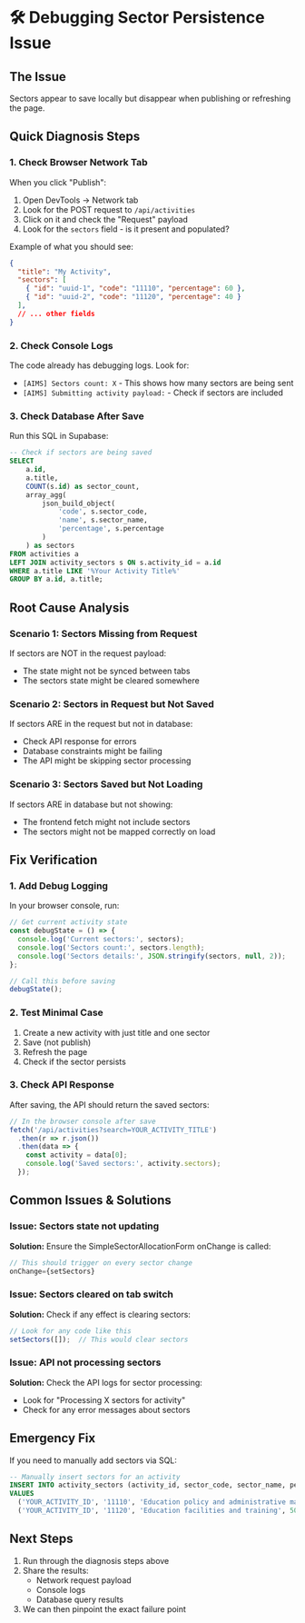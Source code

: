 # 🛠️ Debugging Sector Persistence Issue

## The Issue
Sectors appear to save locally but disappear when publishing or refreshing the page.

## Quick Diagnosis Steps

### 1. Check Browser Network Tab
When you click "Publish":
1. Open DevTools → Network tab
2. Look for the POST request to `/api/activities`
3. Click on it and check the "Request" payload
4. Look for the `sectors` field - is it present and populated?

Example of what you should see:
```json
{
  "title": "My Activity",
  "sectors": [
    { "id": "uuid-1", "code": "11110", "percentage": 60 },
    { "id": "uuid-2", "code": "11120", "percentage": 40 }
  ],
  // ... other fields
}
```

### 2. Check Console Logs
The code already has debugging logs. Look for:
- `[AIMS] Sectors count: X` - This shows how many sectors are being sent
- `[AIMS] Submitting activity payload:` - Check if sectors are included

### 3. Check Database After Save
Run this SQL in Supabase:
```sql
-- Check if sectors are being saved
SELECT 
    a.id,
    a.title,
    COUNT(s.id) as sector_count,
    array_agg(
        json_build_object(
            'code', s.sector_code,
            'name', s.sector_name,
            'percentage', s.percentage
        )
    ) as sectors
FROM activities a
LEFT JOIN activity_sectors s ON s.activity_id = a.id
WHERE a.title LIKE '%Your Activity Title%'
GROUP BY a.id, a.title;
```

## Root Cause Analysis

### Scenario 1: Sectors Missing from Request
If sectors are NOT in the request payload:
- The state might not be synced between tabs
- The sectors state might be cleared somewhere

### Scenario 2: Sectors in Request but Not Saved
If sectors ARE in the request but not in database:
- Check API response for errors
- Database constraints might be failing
- The API might be skipping sector processing

### Scenario 3: Sectors Saved but Not Loading
If sectors ARE in database but not showing:
- The frontend fetch might not include sectors
- The sectors might not be mapped correctly on load

## Fix Verification

### 1. Add Debug Logging
In your browser console, run:
```javascript
// Get current activity state
const debugState = () => {
  console.log('Current sectors:', sectors);
  console.log('Sectors count:', sectors.length);
  console.log('Sectors details:', JSON.stringify(sectors, null, 2));
};

// Call this before saving
debugState();
```

### 2. Test Minimal Case
1. Create a new activity with just title and one sector
2. Save (not publish)
3. Refresh the page
4. Check if the sector persists

### 3. Check API Response
After saving, the API should return the saved sectors:
```javascript
// In the browser console after save
fetch('/api/activities?search=YOUR_ACTIVITY_TITLE')
  .then(r => r.json())
  .then(data => {
    const activity = data[0];
    console.log('Saved sectors:', activity.sectors);
  });
```

## Common Issues & Solutions

### Issue: Sectors state not updating
**Solution:** Ensure the SimpleSectorAllocationForm onChange is called:
```javascript
// This should trigger on every sector change
onChange={setSectors}
```

### Issue: Sectors cleared on tab switch
**Solution:** Check if any effect is clearing sectors:
```javascript
// Look for any code like this
setSectors([]);  // This would clear sectors
```

### Issue: API not processing sectors
**Solution:** Check the API logs for sector processing:
- Look for "Processing X sectors for activity"
- Check for any error messages about sectors

## Emergency Fix

If you need to manually add sectors via SQL:
```sql
-- Manually insert sectors for an activity
INSERT INTO activity_sectors (activity_id, sector_code, sector_name, percentage, type)
VALUES 
  ('YOUR_ACTIVITY_ID', '11110', 'Education policy and administrative management', 50, 'primary'),
  ('YOUR_ACTIVITY_ID', '11120', 'Education facilities and training', 50, 'primary');
```

## Next Steps

1. Run through the diagnosis steps above
2. Share the results:
   - Network request payload
   - Console logs
   - Database query results
3. We can then pinpoint the exact failure point 